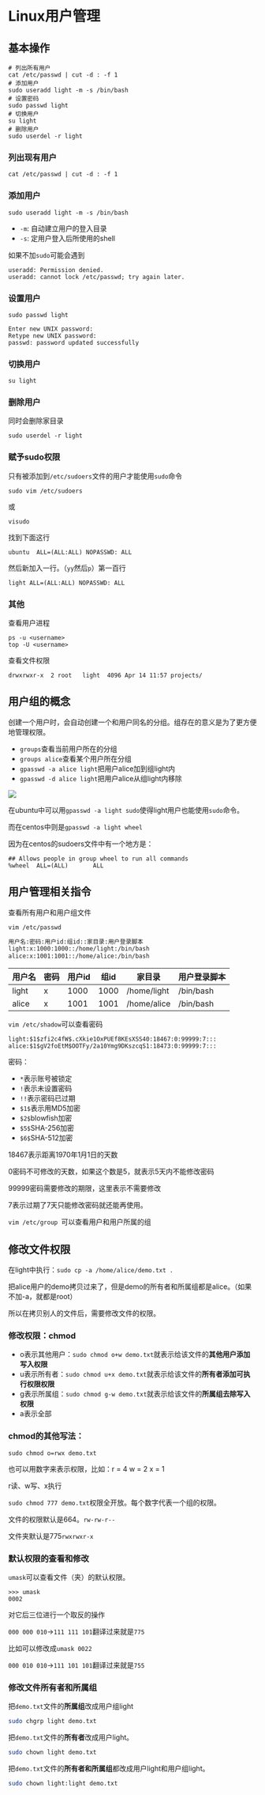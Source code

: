 # Linux用户管理

## 基本操作

```
# 列出所有用户
cat /etc/passwd | cut -d : -f 1
# 添加用户
sudo useradd light -m -s /bin/bash
# 设置密码
sudo passwd light
# 切换用户
su light
# 删除用户
sudo userdel -r light
```



### 列出现有用户

```
cat /etc/passwd | cut -d : -f 1
```

### 添加用户

```
sudo useradd light -m -s /bin/bash
```

- `-m`: 自动建立用户的登入目录
- `-s`: 定用户登入后所使用的shell

如果不加`sudo`可能会遇到

```
useradd: Permission denied.
useradd: cannot lock /etc/passwd; try again later.
```

### 设置用户

```
sudo passwd light
```

```
Enter new UNIX password: 
Retype new UNIX password: 
passwd: password updated successfully
```

### 切换用户

```
su light
```

### 删除用户

同时会删除家目录

```
sudo userdel -r light
```

### 赋予sudo权限

只有被添加到`/etc/sudoers`文件的用户才能使用`sudo`命令

```
sudo vim /etc/sudoers
```

或

```
visudo
```

找到下面这行

```
ubuntu  ALL=(ALL:ALL) NOPASSWD: ALL
```

然后新加入一行。（`yy`然后`p`）第一百行

```
light ALL=(ALL:ALL) NOPASSWD: ALL
```

### 其他

查看用户进程

```
ps -u <username>
top -U <username>
```

查看文件权限

```
drwxrwxr-x  2 root   light  4096 Apr 14 11:57 projects/
```



## 用户组的概念



创建一个用户时，会自动创建一个和用户同名的分组。组存在的意义是为了更方便地管理权限。

- `groups`查看当前用户所在的分组
- `groups alice`查看某个用户所在分组
- `gpasswd -a alice light`把用户alice加到组light内
- `gpasswd -d alice light`把用户alice从组light内移除

![](images/用户组.png)



在ubuntu中可以用`gpasswd -a light sudo`使得light用户也能使用`sudo`命令。

而在centos中则是`gpasswd -a light wheel`

因为在centos的sudoers文件中有一个地方是：

```
## Allows people in group wheel to run all commands
%wheel  ALL=(ALL)       ALL
```

## 用户管理相关指令

查看所有用户和用户组文件

```sh
vim /etc/passwd
```

```sh
用户名:密码:用户id:组id::家目录:用户登录脚本
light:x:1000:1000::/home/light:/bin/bash
alice:x:1001:1001::/home/alice:/bin/bash
```

| 用户名 | 密码 | 用户id | 组id | 家目录      | 用户登录脚本 |
| ------ | ---- | ------ | ---- | ----------- | ------------ |
| light  | x    | 1000   | 1000 | /home/light | /bin/bash    |
| alice  | x    | 1001   | 1001 | /home/alice | /bin/bash    |

`vim /etc/shadow`可以查看密码

```
light:$1$zfi2c4fW$.cXkie1OxPUEf8KEsXSS40:18467:0:99999:7:::
alice:$1$gV2foEtM$OOTFy/2a10Ymg9DKszcqS1:18473:0:99999:7:::
```

密码：

- `*`表示账号被锁定
- `!`表示未设置密码
- `!!`表示密码已过期
- `$1$`表示用MD5加密
- `$2$`blowfish加密
- `$5$`SHA-256加密
- `$6$`SHA-512加密

18467表示距离1970年1月1日的天数

0密码不可修改的天数，如果这个数是5，就表示5天内不能修改密码

99999密码需要修改的期限，这里表示不需要修改

7表示过期了7天只能修改密码就还能再使用。



`vim /etc/group `可以查看用户和用户所属的组



## 修改文件权限

在light中执行：`sudo cp -a /home/alice/demo.txt .`

把alice用户的demo拷贝过来了，但是demo的所有者和所属组都是alice。（如果不加-a，就都是root）

所以在拷贝别人的文件后，需要修改文件的权限。

### 修改权限：chmod

- o表示其他用户：`sudo chmod o+w demo.txt`就表示给该文件的**其他用户添加写入权限**
- u表示所有者：`sudo chmod u+x demo.txt`就表示给该文件的**所有者添加可执行权限权限**
- g表示所属组：`sudo chmod g-w demo.txt`就表示给该文件的**所属组去除写入权限**
- a表示全部

### chmod的其他写法：

`sudo chmod o=rwx demo.txt`

也可以用数字来表示权限，比如：r = 4 w = 2 x = 1

r读、w写、x执行

`sudo chmod 777 demo.txt`权限全开放。每个数字代表一个组的权限。

文件的权限默认是664。`rw-rw-r--`

文件夹默认是775`rwxrwxr-x`





### 默认权限的查看和修改

`umask`可以查看文件（夹）的默认权限。

```
>>> umask
0002
```

对它后三位进行一个取反的操作

`000 000 010`→`111 111 101`翻译过来就是`775`

比如可以修改成`umask 0022`

`000 010 010`→`111 101 101`翻译过来就是`755`

### 修改文件所有者和所属组

把`demo.txt`文件的**所属组**改成用户组light

```sh
sudo chgrp light demo.txt
```

把`demo.txt`文件的**所有者**改成用户light。

```sh
sudo chown light demo.txt
```

把`demo.txt`文件的**所有者和所属组**都改成用户light和用户组light。

```sh
sudo chown light:light demo.txt
```

